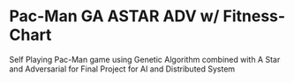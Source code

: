 # Pac-Man GA ASTAR ADV w/ Fitness-Chart

Self Playing Pac-Man game using Genetic Algorithm combined with A Star and Adversarial for Final Project for AI and Distributed System 
